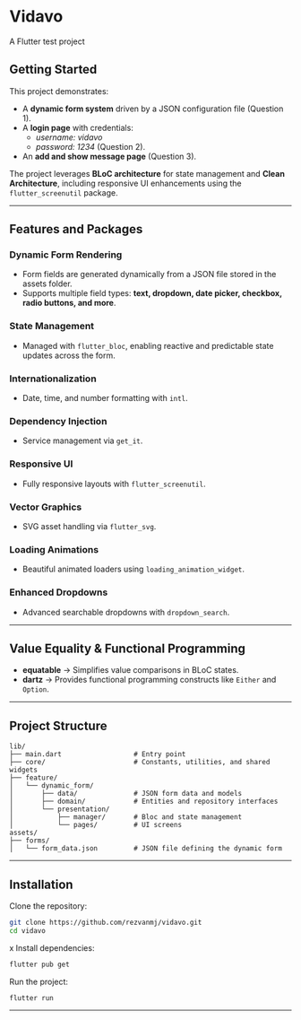 # Vidavo

A Flutter test project

## Getting Started

This project demonstrates:
- A **dynamic form system** driven by a JSON configuration file (Question 1).
- A **login page** with credentials:
    - _username: vidavo_
    - _password: 1234_ (Question 2).
- An **add and show message page** (Question 3).

The project leverages **BLoC architecture** for state management and **Clean Architecture**, including responsive UI enhancements using the `flutter_screenutil` package.

---

## Features and Packages

### Dynamic Form Rendering
- Form fields are generated dynamically from a JSON file stored in the assets folder.
- Supports multiple field types: **text, dropdown, date picker, checkbox, radio buttons, and more**.

### State Management
- Managed with `flutter_bloc`, enabling reactive and predictable state updates across the form.

### Internationalization
- Date, time, and number formatting with `intl`.

### Dependency Injection
- Service management via `get_it`.

### Responsive UI
- Fully responsive layouts with `flutter_screenutil`.

### Vector Graphics
- SVG asset handling via `flutter_svg`.

### Loading Animations
- Beautiful animated loaders using `loading_animation_widget`.

### Enhanced Dropdowns
- Advanced searchable dropdowns with `dropdown_search`.

---

## Value Equality & Functional Programming

- **equatable** → Simplifies value comparisons in BLoC states.
- **dartz** → Provides functional programming constructs like `Either` and `Option`.

---

## Project Structure

```
lib/
├── main.dart                  # Entry point
├── core/                      # Constants, utilities, and shared widgets
├── feature/
│   └── dynamic_form/
│       ├── data/              # JSON form data and models
│       ├── domain/            # Entities and repository interfaces
│       └── presentation/
│           ├── manager/       # Bloc and state management
│           └── pages/         # UI screens
assets/
├── forms/
│   └── form_data.json         # JSON file defining the dynamic form
```

---

## Installation

Clone the repository:
```bash
git clone https://github.com/rezvanmj/vidavo.git
cd vidavo
```
x
Install dependencies:
```bash
flutter pub get
```

Run the project:
```bash
flutter run
```

---
